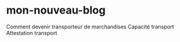 # mon-nouveau-blog
Comment devenir transporteur de marchandises Capacité transport Attestation transport
